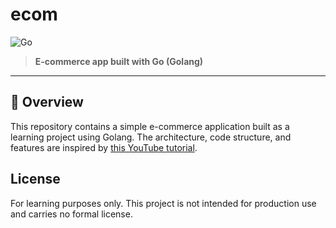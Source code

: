 # ecom

![Go](https://img.shields.io/badge/Go-00ADD8?logo=go&logoColor=white&style=for-the-badge)

> **E-commerce app built with Go (Golang)**

---

## 🚀 Overview

This repository contains a simple e-commerce application built as a learning project using Golang. The architecture, code structure, and features are inspired by [this YouTube tutorial](https://youtu.be/7VLmLOiQ3ck?feature=shared).


## License

For learning purposes only. This project is not intended for production use and carries no formal license.
